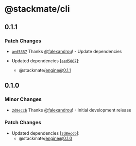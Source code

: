 # @stackmate/cli

## 0.1.1

### Patch Changes

- [`aed5887`](https://github.com/stackmate-io/stackmate/commit/aed5887f69da3bb105b046c9e18a5796dabc949f) Thanks [@falexandrou](https://github.com/falexandrou)! - Update dependencies

- Updated dependencies [[`aed5887`](https://github.com/stackmate-io/stackmate/commit/aed5887f69da3bb105b046c9e18a5796dabc949f)]:
  - @stackmate/engine@0.1.1

## 0.1.0

### Minor Changes

- [`2d8eccb`](https://github.com/stackmate-io/stackmate/commit/2d8eccb9c6304f89b9511ec8f7261e440c0d6479) Thanks [@falexandrou](https://github.com/falexandrou)! - Initial development release

### Patch Changes

- Updated dependencies [[`2d8eccb`](https://github.com/stackmate-io/stackmate/commit/2d8eccb9c6304f89b9511ec8f7261e440c0d6479)]:
  - @stackmate/engine@0.1.0
